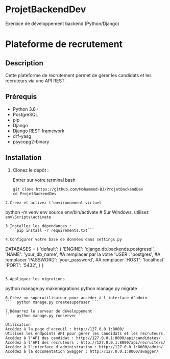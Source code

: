 # ProjetBackendDev
Exercice de développement backend (Python/Django)
# Plateforme de recrutement

## Description

Cette plateforme de recrutement permet de gérer les candidats et les recruteurs via une API REST.

## Prérequis

- Python 3.8+
- PostgreSQL
- pip
- Django
- Django REST framework
- drf-yasg
- psycopg2-binary

## Installation

1. Clonez le dépôt :

   Entrer sur votre terminal bash
   ```
   git clone https://github.com/Mohammed-BJ/ProjetBackendDev
   cd ProjetBackendDev
```
2.Creez et activez l'environnement virtuel
```
  python -m venv env
  source env/bin/activate  # Sur Windows, utilisez `env\Scripts\activate`
```
3.Installez les dépendances :
  ```pip install -r requirements.txt```

4.Configurer votre base de données dans settings.py
  ```
  DATABASES = {
    'default': {
        'ENGINE': 'django.db.backends.postgresql',
        'NAME': 'your_db_name', #A remplacer par la votre
        'USER': 'postgres',  #A remplacer
        'PASSWORD': 'your_password', #A remplacer
        'HOST': 'localhost'
        'PORT': '5432',
    } 
  }
```

5.Appliquez les migrations
``` 
  python manage.py makemigrations
  python manage.py migrate
```
6.Créez un superutilisateur pour accéder à l'interface d'admin
```  python manage.py createsuperuser ```

7.Démarrez le serveur de développement
```  python manage.py runserver ```

Utilisation
Accédez à la page d'acceuil : http://127.0.0.1:8000/
Utilisez les endpoints API pour gérer les candidats et les recruteurs.
Accédez à l'API des candidat : http://127.0.0.1:8000/api/candidates/
Accédez à l'API des recruteurs : http://127.0.0.1:8000/api/recruiters/
Accédez à l'interface d'administration : http://127.0.0.1:8000/admin/
Accédez à la documentation Swagger : http://127.0.0.1:8000/swagger/

